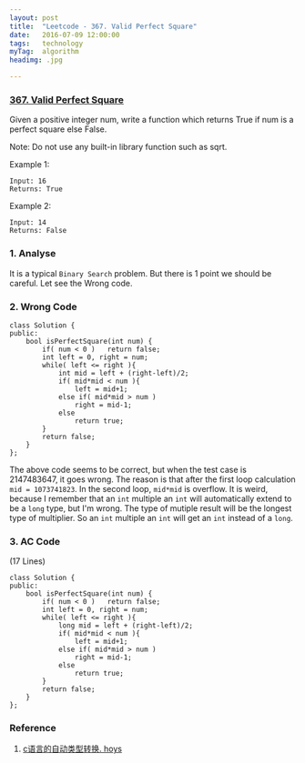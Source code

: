 ```yaml
---
layout: post
title:  "Leetcode - 367. Valid Perfect Square"
date:   2016-07-09 12:00:00
tags:	technology
myTag:	algorithm
headimg: .jpg

---
```

### [367. Valid Perfect Square](https://leetcode.com/problems/valid-perfect-square/)

Given a positive integer num, write a function which returns True if num is a perfect square else False.

Note: Do not use any built-in library function such as sqrt.

Example 1:

	Input: 16
	Returns: True

Example 2:

	Input: 14
	Returns: False

### 1. Analyse

It is a typical `Binary Search` problem. But there is 1 point we should be careful. Let see the Wrong code.

### 2. Wrong Code

	class Solution {
	public:
	    bool isPerfectSquare(int num) {
	        if( num < 0 )   return false;
	        int left = 0, right = num;
	        while( left <= right ){
	            int mid = left + (right-left)/2;
	            if( mid*mid < num ){
	                left = mid+1;
	            else if( mid*mid > num )
	                right = mid-1;
	            else 
	                return true;
	        }
	        return false;
	    }
	};


The above code seems to be correct, but when the test case is 2147483647, it goes wrong. The reason is that after the first loop calculation `mid = 1073741823`. In the second loop, `mid*mid` is overflow. It is weird, because I remember that an `int` multiple an `int` will automatically extend to be a `long` type, but I'm wrong. The type of mutiple result will be the longest type of multiplier. So an `int` multiple an `int` will get an `int` instead of a `long`.

### 3. AC Code

(17 Lines)

	class Solution {
	public:
	    bool isPerfectSquare(int num) {
	        if( num < 0 )   return false;
	        int left = 0, right = num;
	        while( left <= right ){
	            long mid = left + (right-left)/2;
	            if( mid*mid < num ){
	                left = mid+1;
	            else if( mid*mid > num )
	                right = mid-1;
	            else 
	                return true;
	        }   
	        return false;
		}	
	};

### Reference

1. [c语言的自动类型转换. hoys](http://www.cnblogs.com/hoys/archive/2012/04/09/2438718.html)
